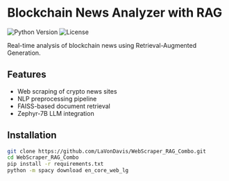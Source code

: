 # Blockchain News Analyzer with RAG

![Python Version](https://img.shields.io/badge/python-3.10%2B-blue)
![License](https://img.shields.io/badge/license-MIT-green)

Real-time analysis of blockchain news using Retrieval-Augmented Generation.

## Features
- Web scraping of crypto news sites
- NLP preprocessing pipeline
- FAISS-based document retrieval
- Zephyr-7B LLM integration

## Installation
```bash
git clone https://github.com/LaVonDavis/WebScraper_RAG_Combo.git
cd WebScraper_RAG_Combo
pip install -r requirements.txt
python -m spacy download en_core_web_lg
